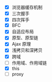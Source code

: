 - [x] 浏览器缓存机制
- [x] 三次握手
- [x] 四次挥手
- [x] BFC
- [x] 自适应布局
- [x] 原型、原型链
- [x] Ajax 原理
- [x] 浅拷贝和深拷贝
- [x] 跨域
- [ ] 作用域、作用域链
- [x] this
- [ ] proxy
